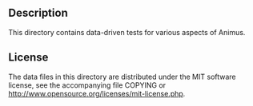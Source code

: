 Description
------------

This directory contains data-driven tests for various aspects of Animus.

License
--------

The data files in this directory are distributed under the MIT software
license, see the accompanying file COPYING or
http://www.opensource.org/licenses/mit-license.php.

